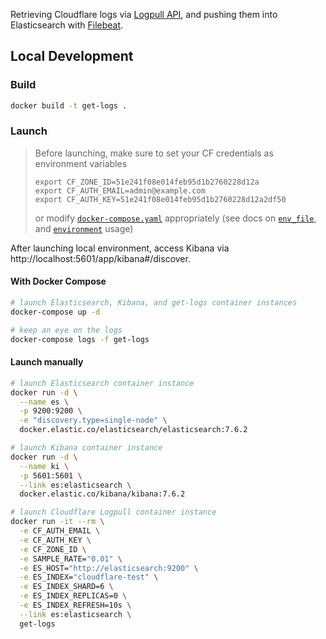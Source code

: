 Retrieving Cloudflare logs via [Logpull API][logpull], and pushing them
into Elasticsearch with [Filebeat][filebeat].


## Local Development

### Build

```sh
docker build -t get-logs .
```

### Launch

> Before launching, make sure to set your CF credentials as environment variables
> ```
> export CF_ZONE_ID=51e241f08e014feb95d1b2760228d12a
> export CF_AUTH_EMAIL=admin@example.com
> export CF_AUTH_KEY=51e241f08e014feb95d1b2760228d12a2df50
> ```
> or modify [`docker-compose.yaml`][docker-compose.yaml] appropriately (see docs on [`env_file`][compose-env-file], and [`environment`][compose-environment] usage)

After launching local environment, access Kibana via http://localhost:5601/app/kibana#/discover.


#### With Docker Compose

```sh
# launch Elasticsearch, Kibana, and get-logs container instances
docker-compose up -d

# keep an eye on the logs
docker-compose logs -f get-logs
```

#### Launch manually

```sh
# launch Elasticsearch container instance
docker run -d \
  --name es \
  -p 9200:9200 \
  -e "discovery.type=single-node" \
  docker.elastic.co/elasticsearch/elasticsearch:7.6.2

# launch Kibana container instance
docker run -d \
  --name ki \
  -p 5601:5601 \
  --link es:elasticsearch \
  docker.elastic.co/kibana/kibana:7.6.2

# launch Cloudflare Logpull container instance
docker run -it --rm \
  -e CF_AUTH_EMAIL \
  -e CF_AUTH_KEY \
  -e CF_ZONE_ID \
  -e SAMPLE_RATE="0.01" \
  -e ES_HOST="http://elasticsearch:9200" \
  -e ES_INDEX="cloudflare-test" \
  -e ES_INDEX_SHARD=6 \
  -e ES_INDEX_REPLICAS=0 \
  -e ES_INDEX_REFRESH=10s \
  --link es:elasticsearch \
  get-logs
```

[link reference]::
[logpull]: https://developers.cloudflare.com/logs/logpull-api/
[filebeat]: https://www.elastic.co/guide/en/beats/filebeat/master/filebeat-overview.html
[compose-env-file]: https://docs.docker.com/compose/compose-file/#env_file
[compose-environment]: https://docs.docker.com/compose/compose-file/#environment
[docker-compose.yaml]: ./docker-compose.yaml
